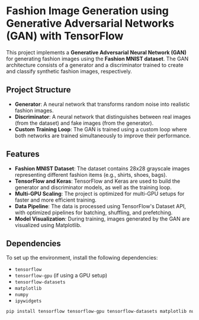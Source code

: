 # Fashion Image Generation using Generative Adversarial Networks (GAN) with TensorFlow

This project implements a **Generative Adversarial Neural Network (GAN)** for generating fashion images using the **Fashion MNIST dataset**. The GAN architecture consists of a generator and a discriminator trained to create and classify synthetic fashion images, respectively.

## Project Structure

- **Generator**: A neural network that transforms random noise into realistic fashion images.
- **Discriminator**: A neural network that distinguishes between real images (from the dataset) and fake images (from the generator).
- **Custom Training Loop**: The GAN is trained using a custom loop where both networks are trained simultaneously to improve their performance.

## Features

- **Fashion MNIST Dataset**: The dataset contains 28x28 grayscale images representing different fashion items (e.g., shirts, shoes, bags).
- **TensorFlow and Keras**: TensorFlow and Keras are used to build the generator and discriminator models, as well as the training loop.
- **Multi-GPU Scaling**: The project is optimized for multi-GPU setups for faster and more efficient training.
- **Data Pipeline**: The data is processed using TensorFlow's Dataset API, with optimized pipelines for batching, shuffling, and prefetching.
- **Model Visualization**: During training, images generated by the GAN are visualized using Matplotlib.

## Dependencies

To set up the environment, install the following dependencies:
- `tensorflow`
- `tensorflow-gpu` (if using a GPU setup)
- `tensorflow-datasets`
- `matplotlib`
- `numpy`
- `ipywidgets`

```bash
pip install tensorflow tensorflow-gpu tensorflow-datasets matplotlib numpy ipywidgets

